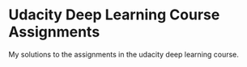 # Udacity Deep Learning Course Assignments

My solutions to the assignments in the udacity deep learning course.